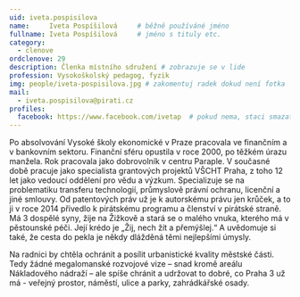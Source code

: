 ```yaml
---
uid: iveta.pospisilova
name:     Iveta Pospíšilová  	# běžně používáné jméno
fullname: Iveta Pospíšilová  	# jméno s tituly etc.
category:
  - clenove
ordclenove: 29
description: Členka místního sdružení # zobrazuje se v lide
profession: Vysokoškolský pedagog, fyzik
img: people/iveta-pospisilova.jpg # zakomentuj radek dokud není fotka
mail:
  - iveta.pospisilova@pirati.cz
profiles:
  facebook: https://www.facebook.com/ivetap  # pokud nema, staci smazat tuto radku
---
```

Po absolvování Vysoké školy ekonomické v Praze pracovala ve finančním a v bankovním sektoru. Finanční sféru opustila v roce 2000, po těžkém úrazu manžela. Rok pracovala jako dobrovolník v centru Paraple. V současné době pracuje jako specialista grantových projektů VŠCHT Praha, z toho 12 let jako vedoucí oddělení pro vědu a výzkum. Specializuje se na problematiku transferu technologií, průmyslově právní ochranu, licenční a jiné smlouvy. Od patentových práv už je k autorskému právu jen krůček, a to ji v roce 2014 přivedlo k pirátskému programu a členství v pirátské straně. Má 3 dospělé syny, žije na Žižkově a stará se o malého vnuka, kterého má v pěstounské péči. Její krédo je „Žij, nech žít a přemýšlej.“ A uvědomuje si také, že cesta do pekla je někdy dlážděná těmi nejlepšími úmysly. 

Na radnici by chtěla ochránit a posílit urbanistické kvality městské části. Tedy žádné megalomanské rozvojové vize – snad kromě areálu Nákladového nádraží – ale spíše chránit a udržovat to dobré, co Praha 3 už má - veřejný prostor, náměstí, ulice a parky, zahrádkářské osady.
